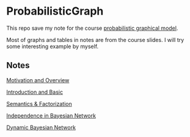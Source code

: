 # ProbabilisticGraph

This repo save my note for the course [probabilistic graphical
model](https://www.coursera.org/specializations/probabilistic-graphical-models?).

Most of graphs and tables in notes are from the course slides. I will try some interesting example by
myself.

## Notes

[Motivation and Overview](./notes/pdf/note1.pdf)

[Introduction and Basic](./notes/pdf/note2.pdf)

[Semantics & Factorization](./notes/pdf/note3.pdf)

[Independence in Bayesian Network](./notes/pdf/note4.pdf)

[Dynamic Bayesian Network](./notes/pdf/note5.pdf)
